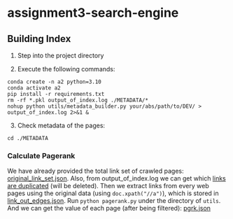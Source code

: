 # assignment3-search-engine

## Building Index

1. Step into the project directory

2. Execute the following commands:

```shell
conda create -n a2 python=3.10
conda activate a2
pip install -r requirements.txt
rm -rf *.pkl output_of_index.log ./METADATA/*
nohup python utils/metadata_builder.py your/abs/path/to/DEV/ > output_of_index.log 2>&1 &
```

3. Check metadata of the pages:

```shell
cd ./METADATA
```

### Calculate Pagerank

We have already provided the total link set of crawled
pages: [original_link_set.json](data/links/original_link_set.json).
Also, from output_of_index.log we can get which [links are duplicated](tmp/duplicate_link.json) (will be
deleted).
Then we extract links from every web pages using the original data (using `doc.xpath("//a")`), which is stored
in [link_out_edges.json](data/links/link_out_edges.json).
Run `python pagerank.py` under the directory of `utils`.
And we can get the value of each page (after being filtered): [pgrk.json](utils/pgrk.json)
